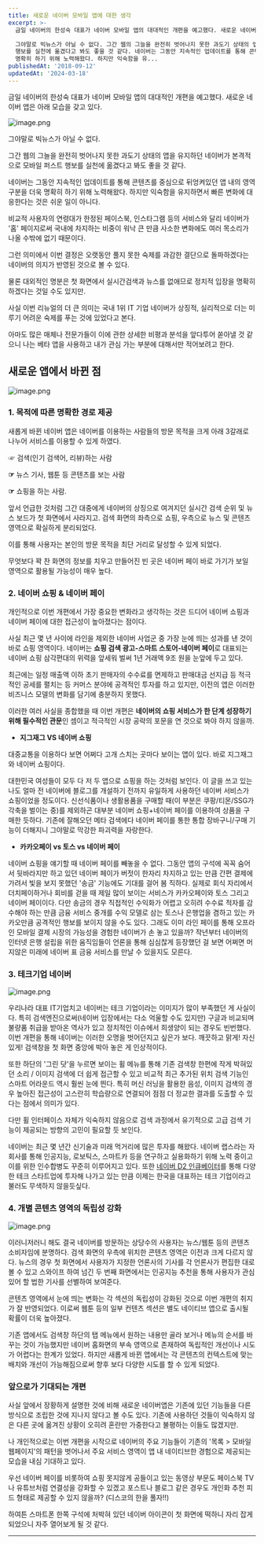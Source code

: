 ```yaml
---
title: 새로운 네이버 모바일 앱에 대한 생각
excerpt: >-
  금일 네이버의 한성숙 대표가 네이버 모바일 앱의 대대적인 개편을 예고했다. 새로운 네이버 앱은 아래 모습을 갖고 있다.

  그야말로 빅뉴스가 아닐 수 없다. 그간 웹의 그늘을 완전히 벗어나지 못한 과도기 상태의 앱을 유지하던 네이버가 본격적으로 모바일 퍼스트
  행보를 실천에 옮겼다고 봐도 좋을 것 같다. 네이버는 그동안 지속적인 업데이트를 통해 콘텐츠를 중심으로 뒤엉켜있던 앱 내의 영역 구분을 더욱
  명확히 하기 위해 노력해왔다. 하지만 익숙함을 유...
publishedAt: '2018-09-12'
updatedAt: '2024-03-18'
---
```


금일 네이버의 한성숙 대표가 네이버 모바일 앱의 대대적인 개편을 예고했다.
새로운 네이버 앱은 아래 모습을 갖고 있다.

![image.png](images/RKYYm0Wys.png)

그야말로 빅뉴스가 아닐 수 없다.

그간 웹의 그늘을 완전히 벗어나지 못한 과도기 상태의 앱을 유지하던 네이버가 본격적으로 모바일 퍼스트 행보를 실천에 옮겼다고 봐도 좋을 것 같다.

네이버는 그동안 지속적인 업데이트를 통해 콘텐츠를 중심으로 뒤엉켜있던 앱 내의 영역 구분을 더욱 명확히 하기 위해 노력해왔다. 하지만 익숙함을 유지하면서 빠른 변화에 대응한다는 것은 쉬운 일이 아니다.

비교적 사용자의 연령대가 한정된 페이스북, 인스타그램 등의 서비스와 달리 네이버가 '홈' 페이지로써 국내에 차지하는 비중이 워낙 큰 만큼 사소한 변화에도 여러 목소리가 나올 수밖에 없기 때문이다.

그런 의미에서 이번 결정은 오랫동안 풀지 못한 숙제를 과감한 결단으로 돌파하겠다는 네이버의 의지가 반영된 것으로 볼 수 있다.

물론 대외적인 명분은 첫 화면에서 실시간검색과 뉴스를 없애므로 정치적 입장을 명확히 하겠다는 것일 수도 있지만.

사실 이번 리뉴얼의 더 큰 의미는 국내 1위 IT 기업 네이버가 상징적, 실리적으로 더는 미루기 어려운 숙제를 푸는 것에 있었다고 본다.

아마도 많은 매체나 전문가들이 이에 관한 상세한 비평과 분석을 앞다투어 쏟아낼 것 같으니 나는 베타 앱을 사용하고 내가 관심 가는 부분에 대해서만 적어보려고 한다.

## 새로운 앱에서 바뀐 점

![image.png](images/g06GRGkZ9.png)


### 1. 목적에 따른 명확한 경로 제공

새롭게 바뀐 네이버 앱은 네이버를 이용하는 사람들의 방문 목적을 크게 아래 3갈래로 나누어 서비스를 이용할 수 있게 하였다.

☞ 검색(인기 검색어, 리뷰)하는 사람

**☞** 뉴스 기사, 웹툰 등 콘텐츠를 보는 사람

**☞** 쇼핑을 하는 사람.

앞서 언급한 것처럼 그간 대중에게 네이버의 상징으로 여겨지던 실시간 검색 순위 및 뉴스 보드가 첫 화면에서 사라지고. 검색 화면의 좌측으로 쇼핑, 우측으로 뉴스 및 콘텐츠 영역으로 확실하게 분리되었다.

이를 통해 사용자는 본인의 방문 목적을 최단 거리로 달성할 수 있게 되었다.

무엇보다 꽉 찬 화면의 정보를 치우고 만들어진 빈 곳은 네이버 페이 바로 가기가 보일 영역으로 활용될 가능성이 매우 높다.

### 2. 네이버 쇼핑 & 네이버 페이

개인적으로 이번 개편에서 가장 중요한 변화라고 생각하는 것은 드디어 네이버 쇼핑과 네이버 페이에 대한 접근성이 높아졌다는 점이다.

사실 최근 몇 년 사이에 라인을 제외한 네이버 사업군 중 가장 눈에 띄는 성과를 낸 것이 바로 쇼핑 영역이다. 네이버는 **쇼핑 검색 광고-스마트 스토어-네이버 페이**로 대표되는 네이버 쇼핑 삼각편대의 위력을 앞세워 벌써 1년 거래액 9조 원을 눈앞에 두고 있다.

최근에는 일정 매출액 이하 초기 판매자의 수수료를 면제하고 판매대금 선지급 등 적극적인 공세를 펼치는 등 커머스 분야에 공격적인 투자를 하고 있지만, 이전의 앱은 이러한 비즈니스 모델의 변화를 담기에 충분하지 못했다.

이러한 여러 사실을 종합했을 때 이번 개편은 **네이버의 쇼핑 서비스가 한 단계 성장하기 위해 필수적인 관문**인 셈이고 적극적인 시장 공략의 포문을 연 것으로 봐야 하지 않을까.

- **지그재그 VS 네이버 쇼핑**

 대중교통을 이용하다 보면 어쩌다 고개 스치는 곳마다 보이는 앱이 있다. 바로 지그재그와 네이버 쇼핑이다.

 대한민국 여성들이 모두 다 저 두 앱으로 쇼핑을 하는 것처럼 보인다. 이 글을 쓰고 있는 나도 얼마 전 네이버에 블로그를 개설하기 전까지 유일하게 사용하던 네이버 서비스가 쇼핑이었을 정도이다. 신선식품이나 생활용품을 구매할 때(이 부분은 쿠팡/티몬/SSG가 각축을 벌이는 중)를 제외하곤 대부분 네이버 쇼핑+네이버 페이를 이용하여 상품을 구매한 듯하다. 기존에 잘해오던 메타 검색에다 네이버 페이를 통한 통합 장바구니/구매 기능이 더해지니 그야말로 막강한 파괴력을 자랑한다.


- **카카오페이 vs 토스 vs 네이버 페이**

 네이버 쇼핑을 얘기할 때 네이버 페이를 빼놓을 수 없다. 그동안 앱의 구석에 꼭꼭 숨어서 뒷바라지만 하고 있던 네이버 페이가 버젓이 한자리 차지하고 있는 만큼 간편 결제에 가려서 빛을 보지 못했던 '송금' 기능에도 기대를 걸어 봄 직하다. 실제로 회식 자리에서 더치페이하거나 회비를 걷을 때 제일 많이 보이는 서비스가 카카오페이와 토스 그리고 네이버 페이이다. 다만 송금의 경우 직접적인 수익화가 어렵고 오히려 수수료 적자를 감수해야 하는 만큼 금융 서비스 중개를 수익 모델로 삼는 토스나 은행업을 겸하고 있는 카카오만큼 공격적인 행보를 보이지 않을 수도 있다. 그래도 이미 라인 페이를 통해 오프라인 모바일 결제 시장의 가능성을 경험한 네이버가 손 놓고 있을까? 작년부터 네이버의 인터넷 은행 설립을 위한 움직임들이 언론을 통해 심심찮게 등장했던 걸 보면 어쩌면 머지않은 미래에 네이버 표 금융 서비스를 만날 수 있을지도 모른다.

### 3. 테크기업 네이버

![image.png](images/jLoG_5aLy.png)

우리나라 대표 IT기업치고 네이버는 테크 기업이라는 이미지가 많이 부족했던 게 사실이다. 특히 검색엔진으로써(네이버 입장에서는 다소 억울할 수도 있지만) 구글과 비교되며 불량품 취급을 받아온 역사가 있고 정치적인 이슈에서 희생양이 되는 경우도 빈번했다. 이번 개편을 통해 네이버는 이러한 오명을 벗어던지고 싶은가 보다. 깨끗하고 맑게! 자신 있게! 검색창을 첫 화면 중앙에 박아 놓은 게 인상적이다.

또한 하단의 '그린 닷'을 누르면 보이는 휠 메뉴를 통해 기존 검색창 한편에 작게 박혀있던 소리 / 이미지 검색에 더 쉽게 접근할 수 있고 비교적 최근 추가된 위치 검색 기능인 스마트 어라운드 역시 훨씬 눈에 띈다. 특히 머신 러닝을 활용한 음성, 이미지 검색의 경우 높아진 접근성이 고스란히 학습량으로 연결되어 점점 더 정교한 결과를 도출할 수 있다는 점에서 의미가 있다.

다만 휠 인터페이스 자체가 익숙하지 않음으로 검색 과정에서 유기적으로 고급 검색 기능이 제공되는 방향의 고민이 필요할 듯 보인다.

네이버는 최근 몇 년간 신기술과 미래 먹거리에 많은 투자를 해왔다. 네이버 랩스라는 자회사를 통해 인공지능, 로보틱스, 스마트카 등을 연구하고 실용화하기 위해 노력 중이고 이를 위한 인수합병도 꾸준히 이루어지고 있다. 또한 [네이버 D2 인큐베이터](http://www.d2startup.com/portfolio)를 통해 다양한 테크 스타트업에 투자해 나가고 있는 만큼 이제는 한국을 대표하는 테크 기업이라고 불러도 무색하지 않을듯싶다.

### 4. 개별 콘텐츠 영역의 독립성 강화

![image.png](images/Z7wjC_G64.png)

이러니저러니 해도 결국 네이버를 방문하는 상당수의 사용자는 뉴스/웹툰 등의 콘텐츠 소비자임에 분명하다. 검색 화면의 우측에 위치한 콘텐츠 영역은 이전과 크게 다르지 않다. 뉴스의 경우 첫 화면에서 사용자가 지정한 언론사의 기사를 각 언론사가 편집한 대로 볼 수 있고 스와이프 하여 넘긴 두 번째 화면에서는 인공지능 추천을 통해 사용자가 관심 있어 할 법한 기사를 선별하여 보여준다.

콘텐츠 영역에서 눈에 띄는 변화는 각 섹션의 독립성이 강화된 것으로 이번 개편의 취지가 잘 반영되었다. 이로써 웹툰 등의 일부 컨텐츠 섹션은 별도 네이티브 앱으로 출시될 확률이 더욱 높아졌다.

기존 앱에서도 검색창 하단의 탭 메뉴에서 원하는 내용만 골라 보거나 메뉴의 순서를 바꾸는 것이 가능했지만 네이버 홈화면의 부속 영역으로 존재하여 독립적인 개선이나 시도가 어렵다는 한계가 있었다. 하지만 새롭게 바뀐 앱에서는 각 콘텐츠의 컨텍스트에 맞는 배치와 개선이 가능해짐으로써 향후 보다 다양한 시도를 할 수 있게 되었다.

### 앞으로가 기대되는 개편

사실 앞에서 장황하게 설명한 것에 비해 새로운 네이버앱은 기존에 있던 기능들을 다른 방식으로 조립한 것에 지나지 않다고 볼 수도 있다. 기존에 사용하던 것들이 익숙하지 않은 다른 곳에 옮겨진 상황이 오히려 혼란만 가중한다고 불평하는 이들도 많겠지만.

나 개인적으로는 이번 개편을 시작으로 네이버의 주요 기능들이 기존의 '목록 > 모바일 웹페이지'의 패턴을 벗어나서 주요 서비스 영역이 앱 내 네이티브한 경험으로 제공되는 모습을 내심 기대하고 있다.

우선 네이버 페이를 비롯하여 쇼핑 못지않게 공들이고 있는 동영상 부문도 페이스북 TV나 유튜브처럼 연결성을 강화할 수 있겠고 포스트나 블로그 같은 경우도 개인화 추천 피드 형태로 제공할 수 있지 않을까? (디스코의 한을 풀자!!)

하여튼 스마트폰 한쪽 구석에 처박혀 있던 네이버 아이콘이 첫 화면에 떡하니 자리 잡게 되었으니 자주 열어보게 될 것 같다.

---